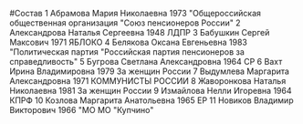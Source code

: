 #Состав
1 Абрамова Мария Николаевна 1973 \"Общероссийская общественная организация \"Союз пенсионеров России\"
2 Александрова Наталья Сергеевна 1948 ЛДПР
3 Бабушкин Сергей Максович 1971 ЯБЛОКО
4 Белякова Оксана Евгеньевна 1983 \"Политическая партия \"Российская партия пенсионеров за справедливость\"
5 Бугрова Светлана Александровна 1964 СР
6 Вахт Ирина Владимировна 1979 За женщин России
7 Выдумлева Маргарита Александровна 1971 КОММУНИСТЫ РОССИИ
8 Жаворонкова Наталья Николаевна 1981 За женщин России
9 Измайлова Нелли Игоревна 1964 КПРФ
10 Козлова Маргарита Анатольевна 1965 ЕР
11 Новиков Владимир Викторович 1966 \"МО МО \"Купчино\"
